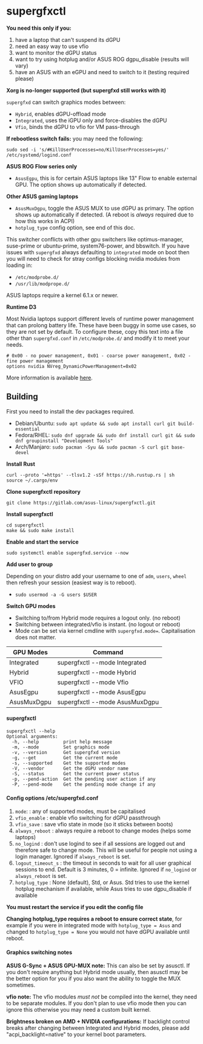# supergfxctl

**You need this only if you:**
1. have a laptop that can't suspend its dGPU
2. need an easy way to use vfio
3. want to monitor the dGPU status
4. want to try using hotplug and/or ASUS ROG dgpu_disable (results will vary)
5. have an ASUS with an eGPU and need to switch to it (testing required please)

**Xorg is no-longer supported (but supergfxd still works with it)**

`supergfxd` can switch graphics modes between:
- `Hybrid`, enables dGPU-offload mode
- `Integrated`, uses the iGPU only and force-disables the dGPU
- `Vfio`, binds the dGPU to vfio for VM pass-through

**If rebootless switch fails:** you may need the following:

```
sudo sed -i 's/#KillUserProcesses=no/KillUserProcesses=yes/' /etc/systemd/logind.conf
```

**ASUS ROG Flow series only**

- `AsusEgpu`, this is for certain ASUS laptops like 13" Flow to enable external GPU. The option shows up automatically if detected.

**Other ASUS gaming laptops**

- `AsusMuxDgpu`, toggle the ASUS MUX to use dGPU as primary. The option shows up automatically if detected. (A reboot is *always* required due to how this works in ACPI)
- `hotplug_type` config option, see end of this doc.

This switcher conflicts with other gpu switchers like optimus-manager, suse-prime
or ubuntu-prime, system76-power, and bbswitch. If you have issues with `supergfxd`
always defaulting to `integrated` mode on boot then you will need to check for
stray configs blocking nvidia modules from loading in:
- `/etc/modprobe.d/`
- `/usr/lib/modprope.d/`

ASUS laptops require a kernel 6.1.x or newer.

**Runtime D3**

Most Nvidia laptops support different levels of runtime power management that can prolong battery life. These have been buggy in some use cases, so they are not set by default. To configure these, copy this text into a file other than `supergfxd.conf` in `/etc/modprobe.d/` and modify it to meet your needs.
```
# 0x00 - no power management, 0x01 - coarse power management, 0x02 - fine power management
options nvidia NVreg_DynamicPowerManagement=0x02
```

More information is available [here](https://download.nvidia.com/XFree86/Linux-x86_64/530.41.03/README/dynamicpowermanagement.html).

## Building

First you need to install the dev packages required.

* Debian/Ubuntu: `sudo apt update && sudo apt install curl git build-essential`
* Fedora/RHEL: `sudo dnf upgrade && sudo dnf install curl git && sudo dnf groupinstall "Development Tools"`
* Arch/Manjaro: `sudo pacman -Syu && sudo pacman -S curl git base-devel`

**Install Rust**
```
curl --proto '=https' --tlsv1.2 -sSf https://sh.rustup.rs | sh
source ~/.cargo/env
```

**Clone supergfxctl repository**

`git clone https://gitlab.com/asus-linux/supergfxctl.git`

**Install supergfxctl**
```
cd supergfxctl
make && sudo make install
```

**Enable and start the service**

`sudo systemctl enable supergfxd.service --now`

**Add user to group**

Depending on your distro add your username to one of `adm`, `users`, `wheel` then
refresh your session (easiest way is to reboot).

* `sudo usermod -a -G users $USER`

**Switch GPU modes**

* Switching to/from Hybrid mode requires a logout only. (no reboot)
* Switching between integrated/vfio is instant. (no logout or reboot)
* Mode can be set via kernel cmdline with `supergfxd.mode=`. Capitalisation does not matter.

| GPU Modes  | Command                       |
|------------|-------------------------------|
| Integrated | supergfxctl --mode Integrated |
| Hybrid     | supergfxctl --mode Hybrid     |
| VFIO       | supergfxctl --mode Vfio       |
| AsusEgpu   | supergfxctl --mode AsusEgpu   |
| AsusMuxDgpu| supergfxctl --mode AsusMuxDgpu|

#### supergfxctl

```
supergfxctl --help
Optional arguments:
  -h, --help         print help message
  -m, --mode         Set graphics mode
  -v, --version      Get supergfxd version
  -g, --get          Get the current mode
  -s, --supported    Get the supported modes
  -V, --vendor       Get the dGPU vendor name
  -S, --status       Get the current power status
  -p, --pend-action  Get the pending user action if any
  -P, --pend-mode    Get the pending mode change if any
```

#### Config options /etc/supergfxd.conf

1. `mode`: <MODE> : any of supported modes, must be capitalised
2. `vfio_enable` <bool> : enable vfio switching for dGPU passthrough
3. `vfio_save` <bool> : save vfio state in mode (so it sticks between boots)
5. `always_reboot` <bool> : always require a reboot to change modes (helps some laptops)
6. `no_logind` <bool> : don't use logind to see if all sessions are logged out and therefore safe to change mode. This will be useful for people not using a login manager. Ignored if `always_reboot` is set.
7. `logout_timeout_s` <u64> : the timeout in seconds to wait for all user graphical sessions to end. Default is 3 minutes, 0 = infinite. Ignored if `no_logind` or `always_reboot` is set.
8. `hotplug_type` <enum> : None (default), Std, or Asus. Std tries to use the kernel hotplug mechanism if available, while Asus tries to use dgpu_disable if available

**You must restart the service if you edit the config file**

**Changing hotplug_type requires a reboot to ensure correct state**, for example if you were in integrated mode with `hotplug_type = Asus` and changed to `hotplug_type = None` you would not have dGPU available until reboot.

#### Graphics switching notes

**ASUS G-Sync + ASUS GPU-MUX note:** This can also be set by asusctl. If you don't require anything but Hybrid mode usually, then asusctl may be the better option for you if you also want the ability to toggle the MUX sometimes.

**vfio note:** The vfio modules *must not* be compiled into the kernel, they need
to be separate modules. If you don't plan to use vfio mode then you can ignore this
otherwise you may need a custom built kernel.

**Brightness broken on AMD + NVIDIA configurations:** If backlight control breaks after changing between Integrated and Hybrid modes, please add "acpi_backlight=native" to your kernel boot parameters. 